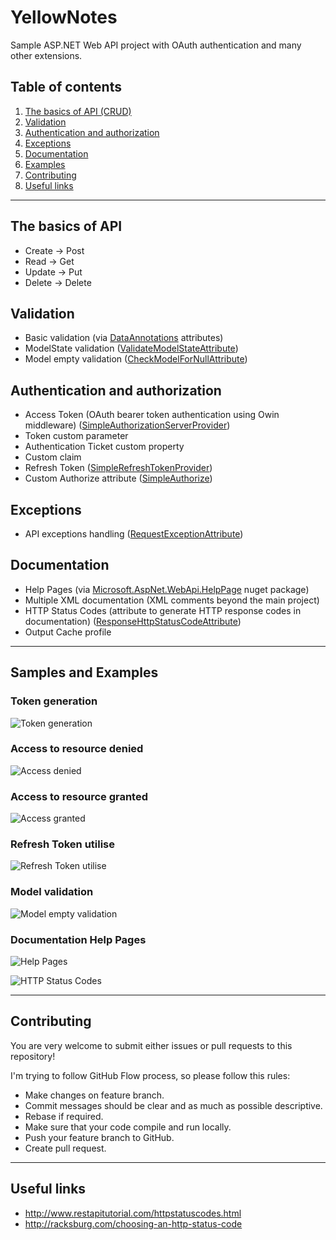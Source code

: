 # YellowNotes
Sample ASP.NET Web API project with OAuth authentication and many other extensions.

## Table of contents
1. [The basics of API (CRUD)](#the-basics-of-api)
2. [Validation](#validation)
3. [Authentication and authorization](#authentication-and-authorization)
4. [Exceptions](#exceptions)
5. [Documentation](#documentation)
6. [Examples](#examples)
7. [Contributing](#contributing)
8. [Useful links](#useful-links)

---

## The basics of API
* Create -> Post
* Read -> Get
* Update -> Put
* Delete -> Delete

## Validation
* Basic validation (via [DataAnnotations](https://msdn.microsoft.com/en-us/library/system.componentmodel.dataannotations.aspx) attributes)
* ModelState validation ([ValidateModelStateAttribute](YellowNotes/YellowNotes.Api/Attributes/ValidateModelStateAttribute.cs))
* Model empty validation ([CheckModelForNullAttribute](YellowNotes/YellowNotes.Api/Attributes/CheckModelForNullAttribute.cs))

## Authentication and authorization
* Access Token (OAuth bearer token authentication using Owin middleware) ([SimpleAuthorizationServerProvider](YellowNotes/YellowNotes.Api/Providers/SimpleAuthorizationServerProvider.cs))
* Token custom parameter
* Authentication Ticket custom property
* Custom claim
* Refresh Token ([SimpleRefreshTokenProvider](YellowNotes/YellowNotes.Api/Providers/SimpleRefreshTokenProvider.cs))
* Custom Authorize attribute ([SimpleAuthorize](YellowNotes/YellowNotes.Api/Attributes/SimpleAuthorizeAttribute.cs))

## Exceptions
* API exceptions handling ([RequestExceptionAttribute](YellowNotes/YellowNotes.Api/Attributes/RequestExceptionAttribute.cs))

## Documentation
* Help Pages (via [Microsoft.AspNet.WebApi.HelpPage](https://www.nuget.org/packages/Microsoft.AspNet.WebApi.HelpPage/) nuget package)
* Multiple XML documentation (XML comments beyond the main project)
* HTTP Status Codes (attribute to generate HTTP response codes in documentation) ([ResponseHttpStatusCodeAttribute](YellowNotes/YellowNotes.Api/Attributes/ResponseHttpStatusCodeAttribute.cs))
* Output Cache profile

---

## Samples and Examples

### Token generation
![Token generation](http://kurzyniec.pl/wp-content/uploads/2016/12/yellownotes-token-generation.png "Token generation")

### Access to resource denied
![Access denied](http://kurzyniec.pl/wp-content/uploads/2016/12/yellownotes-access-denied.png "Access denied")

### Access to resource granted
![Access granted](http://kurzyniec.pl/wp-content/uploads/2016/12/yellownotes-access-granted.png "Access granted")

### Refresh Token utilise
![Refresh Token utilise](http://kurzyniec.pl/wp-content/uploads/2016/12/yellownotes-refresh-token.png "Refresh Token utilise")

### Model validation
![Model empty validation](http://kurzyniec.pl/wp-content/uploads/2016/12/yellownotes-model-empty.png "Model empty validation")

### Documentation Help Pages
![Help Pages](http://kurzyniec.pl/wp-content/uploads/2016/12/yellownotes-help-pages.png "Help Pages")

![HTTP Status Codes](http://kurzyniec.pl/wp-content/uploads/2016/12/yellownotes-http-statuses.png "HTTP Status Codes")

---

## Contributing
You are very welcome to submit either issues or pull requests to this repository!

I'm trying to follow GitHub Flow process, so please follow this rules:
* Make changes on feature branch.
* Commit messages should be clear and as much as possible descriptive.
* Rebase if required.
* Make sure that your code compile and run locally.
* Push your feature branch to GitHub.
* Create pull request.

---

## Useful links
* http://www.restapitutorial.com/httpstatuscodes.html
* http://racksburg.com/choosing-an-http-status-code